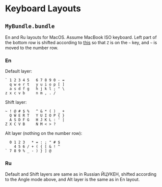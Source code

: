 # Keyboard Layouts

## `MyBundle.bundle` 

En and Ru layouts for MacOS. Assume MacBook ISO keyboard. Left part of the bottom row is shifted according to [this](https://colemakmods.github.io/ergonomic-mods/angle.html) so that `Z` is on the `~` key, and `~` is moved to the number row.

### En

Default layer:

```
` 1 2 3 4 5   6 7 8 9 0 - =
  q w e r t   y u i o p [ ]
  a s d f g   h j k l ; " \
z x c v b     n m , . /
```

Shift layer:

```
~ ! @ # $ %   ^ & * ( ) _ +
  Q W E R T   Y U I O P { }
  A S D F G   H J K L : ' |
Z X C V B     N M < > ?
```

Alt layer (nothing on the number row):

```
  0 1 2 3   * = : ; " # $
    4 5 6 / + ( { [ & ! ^
` 7 8 9 % _ - ) } ] @
```

### Ru

Default and Shift layers are same as in Russian ЙЦУКЕН, shifted according to the Angle mode above, and Alt layer is the same as in En layout.

